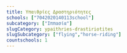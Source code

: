 ```yaml
---
title: Υπαιθρίες Δραστηριότητες
schools: ["7042020140113school"]
subcategory: ["Ιππασία"]
slugCategory: ypaithries-drastiriotites
slugSubcategory: ["flying","horse-riding"]
countschools: 1
---
```



